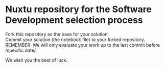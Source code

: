 # Nuxtu repository for the Software Development selection process
Fork this repository as the base for your solution. <br>
Commit your solution (the notebook file) to your forked repository. <br>
REMEMBER: We will only evaluate your work up to the last commit before /specific date/. <br>

We wish you the best of luck.
